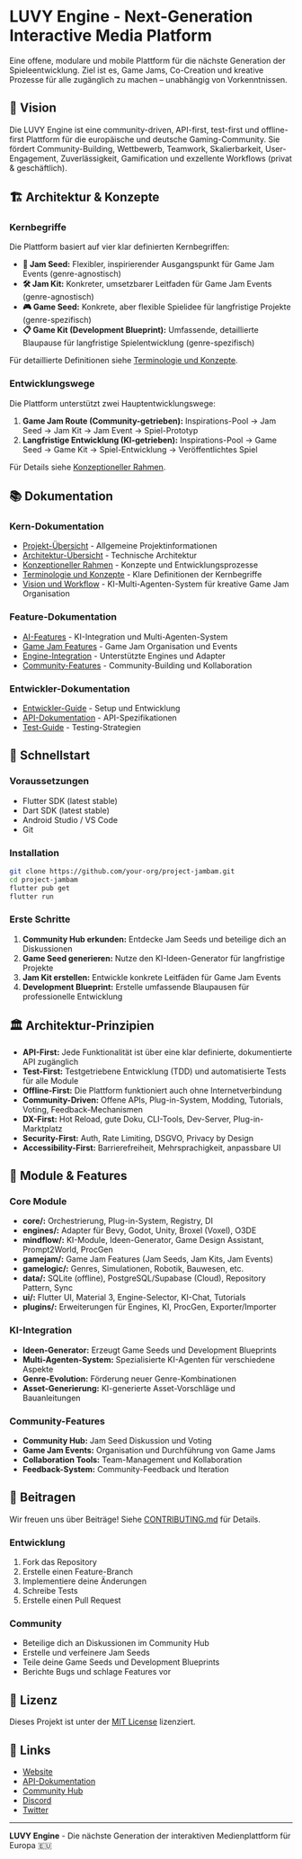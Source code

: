 # LUVY Engine - Next-Generation Interactive Media Platform

Eine offene, modulare und mobile Plattform für die nächste Generation der Spieleentwicklung. Ziel ist es, Game Jams, Co-Creation und kreative Prozesse für alle zugänglich zu machen – unabhängig von Vorkenntnissen.

## 🎯 Vision

Die LUVY Engine ist eine community-driven, API-first, test-first und offline-first Plattform für die europäische und deutsche Gaming-Community. Sie fördert Community-Building, Wettbewerb, Teamwork, Skalierbarkeit, User-Engagement, Zuverlässigkeit, Gamification und exzellente Workflows (privat & geschäftlich).

## 🏗️ Architektur & Konzepte

### Kernbegriffe

Die Plattform basiert auf vier klar definierten Kernbegriffen:

- **🌱 Jam Seed:** Flexibler, inspirierender Ausgangspunkt für Game Jam Events (genre-agnostisch)
- **🛠️ Jam Kit:** Konkreter, umsetzbarer Leitfaden für Game Jam Events (genre-agnostisch)
- **🎮 Game Seed:** Konkrete, aber flexible Spielidee für langfristige Projekte (genre-spezifisch)
- **📋 Game Kit (Development Blueprint):** Umfassende, detaillierte Blaupause für langfristige Spielentwicklung (genre-spezifisch)

Für detaillierte Definitionen siehe [Terminologie und Konzepte](./core/terminology_and_concepts.md).

### Entwicklungswege

Die Plattform unterstützt zwei Hauptentwicklungswege:

1. **Game Jam Route (Community-getrieben):** Inspirations-Pool → Jam Seed → Jam Kit → Jam Event → Spiel-Prototyp
2. **Langfristige Entwicklung (KI-getrieben):** Inspirations-Pool → Game Seed → Game Kit → Spiel-Entwicklung → Veröffentlichtes Spiel

Für Details siehe [Konzeptioneller Rahmen](./core/conceptual_framework.md).

## 📚 Dokumentation

### Kern-Dokumentation
- [Projekt-Übersicht](./core/project_overview.md) - Allgemeine Projektinformationen
- [Architektur-Übersicht](./core/architecture_overview.md) - Technische Architektur
- [Konzeptioneller Rahmen](./core/conceptual_framework.md) - Konzepte und Entwicklungsprozesse
- [Terminologie und Konzepte](./core/terminology_and_concepts.md) - Klare Definitionen der Kernbegriffe
- [Vision und Workflow](./core/vision_and_workflow.md) - KI-Multi-Agenten-System für kreative Game Jam Organisation

### Feature-Dokumentation
- [AI-Features](./features/ai/) - KI-Integration und Multi-Agenten-System
- [Game Jam Features](./features/game_jams/) - Game Jam Organisation und Events
- [Engine-Integration](./features/engines/) - Unterstützte Engines und Adapter
- [Community-Features](./features/general/) - Community-Building und Kollaboration

### Entwickler-Dokumentation
- [Entwickler-Guide](./development/developer_guide.md) - Setup und Entwicklung
- [API-Dokumentation](./api/README.md) - API-Spezifikationen
- [Test-Guide](./development/testing_guide.md) - Testing-Strategien

## 🚀 Schnellstart

### Voraussetzungen
- Flutter SDK (latest stable)
- Dart SDK (latest stable)
- Android Studio / VS Code
- Git

### Installation
```bash
git clone https://github.com/your-org/project-jambam.git
cd project-jambam
flutter pub get
flutter run
```

### Erste Schritte
1. **Community Hub erkunden:** Entdecke Jam Seeds und beteilige dich an Diskussionen
2. **Game Seed generieren:** Nutze den KI-Ideen-Generator für langfristige Projekte
3. **Jam Kit erstellen:** Entwickle konkrete Leitfäden für Game Jam Events
4. **Development Blueprint:** Erstelle umfassende Blaupausen für professionelle Entwicklung

## 🏛️ Architektur-Prinzipien

- **API-First:** Jede Funktionalität ist über eine klar definierte, dokumentierte API zugänglich
- **Test-First:** Testgetriebene Entwicklung (TDD) und automatisierte Tests für alle Module
- **Offline-First:** Die Plattform funktioniert auch ohne Internetverbindung
- **Community-Driven:** Offene APIs, Plug-in-System, Modding, Tutorials, Voting, Feedback-Mechanismen
- **DX-First:** Hot Reload, gute Doku, CLI-Tools, Dev-Server, Plug-in-Marktplatz
- **Security-First:** Auth, Rate Limiting, DSGVO, Privacy by Design
- **Accessibility-First:** Barrierefreiheit, Mehrsprachigkeit, anpassbare UI

## 🔧 Module & Features

### Core Module
- **core/:** Orchestrierung, Plug-in-System, Registry, DI
- **engines/:** Adapter für Bevy, Godot, Unity, Broxel (Voxel), O3DE
- **mindflow/:** KI-Module, Ideen-Generator, Game Design Assistant, Prompt2World, ProcGen
- **gamejam/:** Game Jam Features (Jam Seeds, Jam Kits, Jam Events)
- **gamelogic/:** Genres, Simulationen, Robotik, Bauwesen, etc.
- **data/:** SQLite (offline), PostgreSQL/Supabase (Cloud), Repository Pattern, Sync
- **ui/:** Flutter UI, Material 3, Engine-Selector, KI-Chat, Tutorials
- **plugins/:** Erweiterungen für Engines, KI, ProcGen, Exporter/Importer

### KI-Integration
- **Ideen-Generator:** Erzeugt Game Seeds und Development Blueprints
- **Multi-Agenten-System:** Spezialisierte KI-Agenten für verschiedene Aspekte
- **Genre-Evolution:** Förderung neuer Genre-Kombinationen
- **Asset-Generierung:** KI-generierte Asset-Vorschläge und Bauanleitungen

### Community-Features
- **Community Hub:** Jam Seed Diskussion und Voting
- **Game Jam Events:** Organisation und Durchführung von Game Jams
- **Collaboration Tools:** Team-Management und Kollaboration
- **Feedback-System:** Community-Feedback und Iteration

## 🤝 Beitragen

Wir freuen uns über Beiträge! Siehe [CONTRIBUTING.md](../CONTRIBUTING.md) für Details.

### Entwicklung
1. Fork das Repository
2. Erstelle einen Feature-Branch
3. Implementiere deine Änderungen
4. Schreibe Tests
5. Erstelle einen Pull Request

### Community
- Beteilige dich an Diskussionen im Community Hub
- Erstelle und verfeinere Jam Seeds
- Teile deine Game Seeds und Development Blueprints
- Berichte Bugs und schlage Features vor

## 📄 Lizenz

Dieses Projekt ist unter der [MIT License](../LICENSE) lizenziert.

## 🔗 Links

- [Website](https://luvy-engine.com)
- [API-Dokumentation](./api/README.md)
- [Community Hub](https://community.luvy-engine.com)
- [Discord](https://discord.gg/luvy-engine)
- [Twitter](https://twitter.com/luvy_engine)

---

**LUVY Engine** - Die nächste Generation der interaktiven Medienplattform für Europa 🇪🇺
